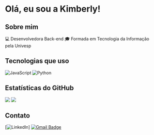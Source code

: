 # Olá, eu sou a Kimberly! 

## Sobre mim
💻 Desenvolvedora Back-end
🎓 Formada em Tecnologia da Informação pela Univesp


## Tecnologias que uso
![JavaScript](https://img.shields.io/badge/JavaScript-F7DF1E?style=for-the-badge&logo=javascript&logoColor=black)
![Python](https://img.shields.io/badge/Python-3776AB?style=for-the-badge&logo=python&logoColor=white)

## Estatísticas do GitHub
![ ](https://github-readme-stats.vercel.app/api?username=kim-a9&show_icons=true&theme=radical)
![ ](https://komarev.com/ghpvc/?username=kim-a9&color=006bed)

## Contato
[![LinkedIn](https://img.shields.io/badge/LinkedIn-0077B5?style=for-the-badge&logo=linkedin&logoColor=white)]
[![Gmail Badge](https://img.shields.io/badge/-kimberlysantosalves@gmail.com-006bed?style=flat-square&logo=Gmail&logoColor=white&link=mailto:kimberlysantosalves@gmail.com)](mailto:kimberlysantosalves@gmail.com)

